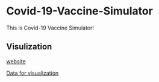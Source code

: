 # Covid-19-Vaccine-Simulator
This is Covid-19 Vaccine Simulator!

## Visulization
[website](https://covid-19-vaccine-simulator.herokuapp.com/)

[Data for visualization](https://github.com/JJShen2000/Visualization-Data_Covid-19-Vaccine-Simulator)
